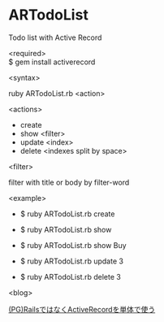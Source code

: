 # ARTodoList
Todo list with Active Record

&lt;required&gt;  
$ gem install activerecord

&lt;syntax&gt;

ruby ARTodoList.rb &lt;action&gt;

&lt;actions&gt;

- create
- show &lt;filter&gt;
- update &lt;index&gt;
- delete &lt;indexes split by space&gt;
 
&lt;filter&gt;

filter with title or body by filter-word

&lt;example&gt;

- $ ruby ARTodoList.rb create 

- $ ruby ARTodoList.rb show

- $ ruby ARTodoList.rb show Buy

- $ ruby ARTodoList.rb update 3 

- $ ruby ARTodoList.rb delete 3

&lt;blog&gt;

[(PG)RailsではなくActiveRecordを単体で使う](https://www.masawa200ok.net/2018/02/26/pgrails%e3%81%a7%e3%81%af%e3%81%aa%e3%81%8factiverecord%e3%82%92%e5%8d%98%e4%bd%93%e3%81%a7%e4%bd%bf%e3%81%86/)
